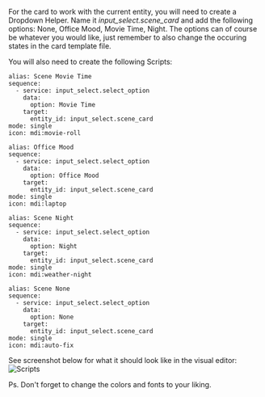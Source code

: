For the card to work with the current entity, you will need to create a Dropdown Helper.
Name it *input_select.scene_card* and add the following options: None, Office Mood, Movie Time, Night.
The options can of course be whatever you would like, just remember to also change the occuring states in the card template file.

You will also need to create the following Scripts:

```
alias: Scene Movie Time
sequence:
  - service: input_select.select_option
    data:
      option: Movie Time
    target:
      entity_id: input_select.scene_card
mode: single
icon: mdi:movie-roll
```

```
alias: Office Mood
sequence:
  - service: input_select.select_option
    data:
      option: Office Mood
    target:
      entity_id: input_select.scene_card
mode: single
icon: mdi:laptop
```

```
alias: Scene Night
sequence:
  - service: input_select.select_option
    data:
      option: Night
    target:
      entity_id: input_select.scene_card
mode: single
icon: mdi:weather-night
```

```
alias: Scene None
sequence:
  - service: input_select.select_option
    data:
      option: None
    target:
      entity_id: input_select.scene_card
mode: single
icon: mdi:auto-fix
```

See screenshot below for what it should look like in the visual editor:
![Scripts](https://github.com/fredrikpersson92/minihass/assets/105781178/828ef1e1-4925-4831-8de1-2769d124f130)

Ps. Don't forget to change the colors and fonts to your liking.
